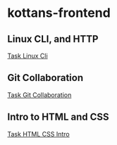 # kottans-frontend

## Linux CLI, and HTTP

[Task Linux Cli](./task_linux_cli/)

## Git Collaboration

[Task Git Collaboration](./task_git_collaboration/)

## Intro to HTML and CSS

[Task HTML CSS Intro](./task_html_css_intro/)

